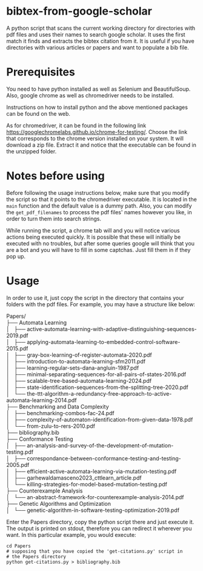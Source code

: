 # bibtex-from-google-scholar
A python script that scans the current working directory for directories with pdf files and uses their names to search google scholar. It uses the first match it finds and extracts the bibtex citation from it. It is useful if you have directories with various articles or papers and want to populate a bib file.

# Prerequisites

You need to have python installed as well as Selenium and BeautifulSoup. Also, google chrome as well as chromedriver needs to be installed.

Instructions on how to install python and the above mentioned packages can be found on the web.

As for chromedriver, it can be found in the following link https://googlechromelabs.github.io/chrome-for-testing/. Choose the link that corresponds to the chrome version installed on your system. It will download a zip file. Extract it and notice that the executable can be found in the unzipped folder.

# Notes before using

Before following the usage instructions below, make sure that you modify the script so that it points to the chromedriver executable. It is located in the ```main``` function and the default value is a dummy path. Also, you can modify the ```get_pdf_filenames``` to process the pdf files' names however you like, in order to turn them into search strings.

While running the script, a chrome tab will and you will notice various actions being executed quickly. It is possible that these will initially be executed with no troubles, but after some queries google will think that you are a bot and you will have to fill in some captchas. Just fill them in if they pop up.

# Usage

In order to use it, just copy the script in the directory that contains your folders with the pdf files. For example, you may have a structure like below:

Papers/  
├── Automata Learning  
│   ├── active-automata-learning-with-adaptive-distinguishing-sequences-2019.pdf  
│   ├── applying-automata-learning-to-embedded-control-software-2015.pdf  
│   ├── gray-box-learning-of-register-automata-2020.pdf  
│   ├── introduction-to-automata-learning-sfm2011.pdf  
│   ├── learning-regular-sets-dana-angluin-1987.pdf  
│   ├── minimal-separating-sequences-for-all-pairs-of-states-2016.pdf  
│   ├── scalable-tree-based-automata-learning-2024.pdf  
│   ├── state-identification-sequences-from-the-splitting-tree-2020.pdf  
│   └── the-ttt-algorithm-a-redundancy-free-approach-to-active-automata-learning-2014.pdf  
├── Benchmarking and Data Complexity  
│   ├── benchmarking-combos-fac-24.pdf  
│   ├── complexity-of-automaton-identification-from-given-data-1978.pdf  
│   └── from-zulu-to-rers-2010.pdf  
├── bibliography.bib  
├── Conformance Testing  
│   ├── an-analysis-and-survey-of-the-development-of-mutation-testing.pdf  
│   ├── correspondance-between-conformance-testing-and-testing-2005.pdf  
│   ├── efficient-active-automata-learning-via-mutation-testing.pdf  
│   ├── garhewaldamasceno2023_cttlearn_article.pdf  
│   └── killing-strategies-for-model-based-mutation-testing.pdf  
├── Counterexample Analysis  
│   └── an-abstract-framework-for-counterexample-analysis-2014.pdf  
├── Genetic Algorithms and Optimization  
│   └── genetic-algorithm-in-software-testing-optimization-2019.pdf  

Enter the Papers directory, copy the python script there and just execute it. The output is printed on stdout, therefore you can redirect it wherever you want. In this particular example, you would execute:

```
cd Papers
# supposing that you have copied the 'get-citations.py' script in
# the Papers directory
python get-citations.py > bibliography.bib
```
